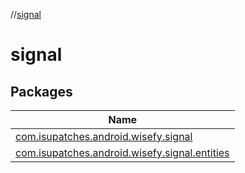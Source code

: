 //[signal](index.md)

# signal

## Packages

| Name |
|---|
| [com.isupatches.android.wisefy.signal](signal/com.isupatches.android.wisefy.signal/index.md) |
| [com.isupatches.android.wisefy.signal.entities](signal/com.isupatches.android.wisefy.signal.entities/index.md) |
